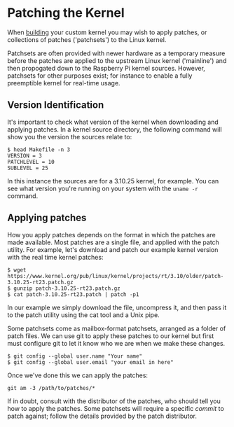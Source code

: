 # Patching the Kernel

When [building](building.md) your custom kernel you may wish to apply patches, or collections of patches ('patchsets') to the Linux kernel.

Patchsets are often provided with newer hardware as a temporary measure before the patches are applied to the upstream Linux kernel ('mainline') and then propogated down to the Raspberry Pi kernel sources. However, patchsets for other purposes exist; for instance to enable a fully preemptible kernel for real-time usage.

## Version Identification

It's important to check what version of the kernel when downloading and applying patches. In a kernel source directory, the following command will show you the version the sources relate to:

```
$ head Makefile -n 3
VERSION = 3
PATCHLEVEL = 10
SUBLEVEL = 25
```

In this instance the sources are for a 3.10.25 kernel, for example. You can see what version you're running on your system with the `uname -r` command.

## Applying patches

How you apply patches depends on the format in which the patches are made available. Most patches are a single file, and applied with the patch utility. For example, let's download and patch our example kernel version with the real time kernel patches:

```
$ wget https://www.kernel.org/pub/linux/kernel/projects/rt/3.10/older/patch-3.10.25-rt23.patch.gz
$ gunzip patch-3.10.25-rt23.patch.gz
$ cat patch-3.10.25-rt23.patch | patch -p1
```

In our example we simply download the file, uncompress it, and then pass it to the patch utility using the cat tool and a Unix pipe.

Some patchsets come as mailbox-format patchsets, arranged as a folder of patch files. We can use git to apply these patches to our kernel but first must configure git to let it know who we are when we make these changes.

```
$ git config --global user.name "Your name"
$ git config --global user.email "your email in here"
```

Once we've done this we can apply the patches:

```
git am -3 /path/to/patches/*
```

If in doubt, consult with the distributor of the patches, who should tell you how to apply the patches. Some patchsets will require a specific *commit* to patch against; follow the details provided by the patch distributor.